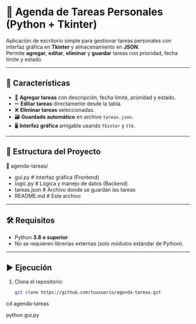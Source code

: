 # 📅 Agenda de Tareas Personales (Python + Tkinter)

Aplicación de escritorio simple para gestionar tareas personales con interfaz gráfica en **Tkinter** y almacenamiento en **JSON**.  
Permite **agregar**, **editar**, **eliminar** y **guardar** tareas con prioridad, fecha límite y estado.

---

## 🚀 Características

- 📌 **Agregar tareas** con descripción, fecha límite, prioridad y estado.
- ✏ **Editar tareas** directamente desde la tabla.
- ❌ **Eliminar tareas** seleccionadas.
- 🗃 **Guardado automático** en archivo `tareas.json`.
- 🖥 **Interfaz gráfica** amigable usando `Tkinter` y `ttk`.

---

## 📂 Estructura del Proyecto

📁 agenda-tareas/
- gui.py # Interfaz gráfica (Frontend)
- logic.py # Lógica y manejo de datos (Backend)
- tareas.json # Archivo donde se guardan las tareas
- README.md # Este archivo

---

## 🛠 Requisitos

- Python **3.8 o superior**
- No se requieren librerías externas (solo módulos estándar de Python).

---

## ▶ Ejecución

1. Clona el repositorio:
   ```bash
   git clone https://github.com/tuusuario/agenda-tareas.git
   ```

cd agenda-tareas

python gui.py
